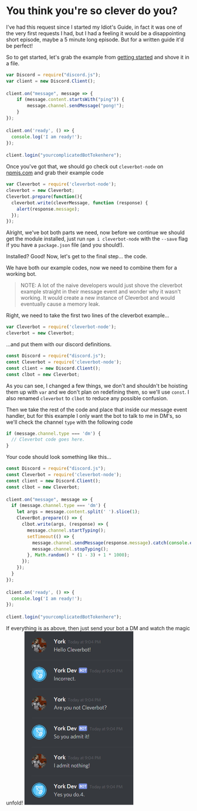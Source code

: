 # You think you're so clever do you?

I've had this request since I started my Idiot's Guide, in fact it was one of the very first requests I had, but I had a feeling it would be a disappointing short episode, maybe a 5 minute long episode. But for a written guide it'd be perfect!

So to get started, let's grab the example from [getting started](/getting-started/the-long-version.md) and shove it in a file.

```js
var Discord = require("discord.js");
var client = new Discord.Client();

client.on("message", message => {
    if (message.content.startsWith("ping")) {
        message.channel.sendMessage("pong!");
    }
});

client.on('ready', () => {
  console.log('I am ready!');
});

client.login("yourcomplicatedBotTokenhere");
```

Once you've got that, we should go check out `cleverbot-node` on [npmjs.com](https://www.npmjs.com/package/cleverbot-node) and grab their example code

```js
var Cleverbot = require('cleverbot-node');
cleverbot = new Cleverbot;
Cleverbot.prepare(function(){
  cleverbot.write(cleverMessage, function (response) {
    alert(response.message);
  });
});
```
Alright, we've bot both parts we need, now before we continue we should get the module installed, just run `npm i cleverbot-node` with the `--save` flag if you have a `package.json` file (and you should!).

Installed? Good! Now, let's get to the final step... the code.

We have both our example codes, now we need to combine them for a working bot. 

> NOTE: A lot of the naive developers would just shove the cleverbot example straight in their message event and wonder why it wasn't working. It would create a new instance of Cleverbot and would eventually cause a memory leak.

Right, we need to take the first two lines of the cleverbot example...
```js
var Cleverbot = require('cleverbot-node');
cleverbot = new Cleverbot;
```
...and put them with our discord definitions.

```js
const Discord = require("discord.js");
const Cleverbot = require('cleverbot-node');
const client = new Discord.Client();
const clbot = new Cleverbot;
```
As you can see, I changed a few things, we don't and shouldn't be hoisting them up with `var` and we don't plan on redefining them, so we'll use `const`. I also renamed `cleverbot` to `clbot` to reduce any possible confusion.

Then we take the rest of the code and place that inside our message event handler, but for this example I only want the bot to talk to me in DM's, so we'll check the channel `type` with the following code

```js
if (message.channel.type === 'dm') {
  // Cleverbot code goes here.
}
```
Your code should look something like this...

```js
const Discord = require("discord.js");
const Cleverbot = require('cleverbot-node');
const client = new Discord.Client();
const clbot = new Cleverbot;

client.on("message", message => {
  if (message.channel.type === 'dm') {
    let args = message.content.split(' ').slice(1);
    CleverBot.prepare(() => {
      clbot.write(args, (response) => {
        message.channel.startTyping();
        setTimeout(() => {
          message.channel.sendMessage(response.message).catch(console.error);
          message.channel.stopTyping();
        }, Math.random() * (1 - 3) + 1 * 1000);
      });
    });
  }
});

client.on('ready', () => {
  console.log('I am ready!');
});

client.login("yourcomplicatedBotTokenhere");
```

If everything is as above, then just send your bot a DM and watch the magic unfold!
![Success!](/assets/cleverbot.png)